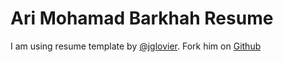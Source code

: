 # Ari Mohamad Barkhah Resume

I am using resume template by <a href="http://twitter.com/jglovier">@jglovier</a>. Fork him on <a href="https://github.com/jglovier/resume-template">Github</a>
